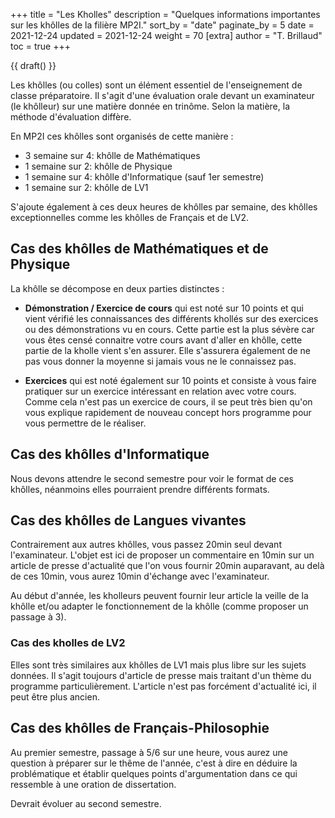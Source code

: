 +++
title = "Les Kholles"
description = "Quelques informations importantes sur les khôlles de la filière MP2I."
sort_by = "date"
paginate_by = 5
date = 2021-12-24
updated = 2021-12-24
weight = 70
[extra]
author = "T. Brillaud"
toc = true
+++

{{ draft() }}

Les khôlles (ou colles) sont un élément essentiel de l'enseignement de classe préparatoire. Il s'agit d'une évaluation orale devant un examinateur (le khôlleur) sur une matière donnée en trinôme. Selon la matière, la méthode d'évaluation diffère.

En MP2I ces khôlles sont organisés de cette manière :
* 3 semaine sur 4: khôlle de Mathématiques
* 1 semaine sur 2: khôlle de Physique
* 1 semaine sur 4: khôlle d'Informatique (sauf 1er semestre)
* 1 semaine sur 2: khôlle de LV1

S'ajoute également à ces deux heures de khôlles par semaine, des khôlles exceptionnelles comme les khôlles de Français et de LV2.

## Cas des khôlles de Mathématiques et de Physique

La khôlle se décompose en deux parties distinctes :
* **Démonstration / Exercice de cours** qui est noté sur 10 points et qui vient vérifié les connaissances des différents khollés sur des exercices ou des démonstrations vu en cours. Cette partie est la plus sévère car vous êtes censé connaitre votre cours avant d'aller en khôlle, cette partie de la kholle vient s'en assurer. Elle s'assurera également de ne pas vous donner la moyenne si jamais vous ne le connaissez pas.

* **Exercices** qui est noté également sur 10 points et consiste à vous faire pratiquer sur un exercice intéressant en relation avec votre cours. Comme cela n'est pas un exercice de cours, il se peut très bien qu'on vous explique rapidement de nouveau concept hors programme pour vous permettre de le réaliser.

## Cas des khôlles d'Informatique

Nous devons attendre le second semestre pour voir le format de ces khôlles, néanmoins elles pourraient prendre différents formats.

## Cas des khôlles de Langues vivantes

Contrairement aux autres khôlles, vous passez 20min seul devant l'examinateur. L'objet est ici de proposer un commentaire en 10min sur un article de presse d'actualité que l'on vous fournir 20min auparavant, au delà de ces 10min, vous aurez 10min d'échange avec l'examinateur.

Au début d'année, les kholleurs peuvent fournir leur article la veille de la khôlle et/ou adapter le fonctionnement de la khôlle (comme proposer un passage à 3).

### Cas des kholles de LV2

Elles sont très similaires aux khôlles de LV1 mais plus libre sur les sujets données. Il s'agit toujours d'article de presse mais traitant d'un thème du programme particulièrement. L'article n'est pas forcément d'actualité ici, il peut être plus ancien.

## Cas des khôlles de Français-Philosophie

Au premier semestre, passage à 5/6 sur une heure, vous aurez une question à préparer sur le thême de l'année, c'est à dire en déduire la problématique et établir quelques points d'argumentation dans ce qui ressemble à une oration de dissertation.

Devrait évoluer au second semestre.